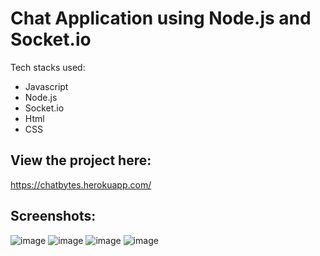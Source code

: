 # Chat Application using Node.js and Socket.io

Tech stacks used:
* Javascript
* Node.js
* Socket.io
* Html
* CSS

## View the project here:
https://chatbytes.herokuapp.com/
## Screenshots:
![image](https://user-images.githubusercontent.com/92089364/176455905-883fc1f6-d9e0-48a2-b06d-d86886fbad2c.png)
![image](https://user-images.githubusercontent.com/92089364/176456052-06543b3d-c9fc-4072-9aa5-7a0e7cf3c80a.png)
![image](https://user-images.githubusercontent.com/92089364/176456385-7ea38676-33bd-4abc-82f6-d6bbfdfff7f6.png)
![image](https://user-images.githubusercontent.com/92089364/176456548-fd815783-91e3-4ecf-95eb-556eb3f7ee24.png)

